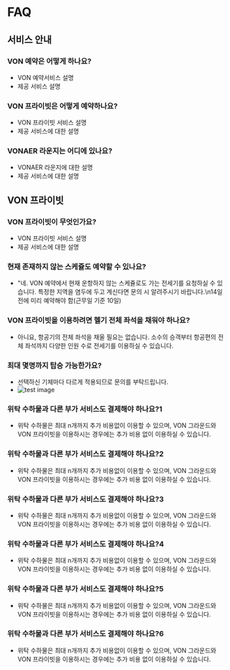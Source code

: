 # FAQ

## 서비스 안내

### VON 예약은 어떻게 하나요?

- VON 예약서비스 설명
- 제공 서비스 설명

### VON 프라이빗은 어떻게 예약하나요?

- VON 프라이빗 서비스 설명
- 제공 서비스에 대한 설명

### VONAER 라운지는 어디에 있나요?

- VONAER 라운지에 대한 설명
- 제공 서비스에 대한 설명

## VON 프라이빗

### VON 프라이빗이 무엇인가요?

- VON 프라이빗 서비스 설명
- 제공 서비스에 대한 설명

### 현재 존재하지 않는 스케쥴도 예약할 수 있나요?

- "네. VON 예약에서 현재 운항하지 않는 스케쥴로도 가는 전세기를 요청하실 수 있습니다. 특정한 지역을 염두에 두고 계신다면 문의 시 알려주시기 바랍니다.\n14일 전에 미리 예약해야 함(근무일 기준 10일)

### VON 프라이빗을 이용하려면 헬기 전체 좌석을 채워야 하나요?

- 아니요, 항공기의 전체 좌석을 채울 필요는 없습니다. 소수의 승객부터 항공편의 전체 좌석까지 다양한 인원 수로 전세기를 이용하실 수 있습니다.

### 최대 몇명까지 탑승 가능한가요?

- 선택하신 기체마다 다르게 적용되므로 문의를 부탁드립니다.
- ![test image](https://static.wixstatic.com/media/7609e5_567ecdabf962446aa8ab8b8e268e9186~mv2.png/v1/fill/w_347,h_193,al_c,q_85,usm_0.66_1.00_0.01,enc_auto/credit%20car%E3%85%8Bd.png)

### 위탁 수하물과 다른 부가 서비스도 결제해야 하나요?1

- 위탁 수하물은 최대 n개까지 추가 비용없이 이용할 수 있으며, VON 그라운드와 VON 프라이빗을 이용하시는 경우에는 추가 비용 없이 이용하실 수 있습니다.

### 위탁 수하물과 다른 부가 서비스도 결제해야 하나요?2

- 위탁 수하물은 최대 n개까지 추가 비용없이 이용할 수 있으며, VON 그라운드와 VON 프라이빗을 이용하시는 경우에는 추가 비용 없이 이용하실 수 있습니다.

### 위탁 수하물과 다른 부가 서비스도 결제해야 하나요?3

- 위탁 수하물은 최대 n개까지 추가 비용없이 이용할 수 있으며, VON 그라운드와 VON 프라이빗을 이용하시는 경우에는 추가 비용 없이 이용하실 수 있습니다.

### 위탁 수하물과 다른 부가 서비스도 결제해야 하나요?4

- 위탁 수하물은 최대 n개까지 추가 비용없이 이용할 수 있으며, VON 그라운드와 VON 프라이빗을 이용하시는 경우에는 추가 비용 없이 이용하실 수 있습니다.

### 위탁 수하물과 다른 부가 서비스도 결제해야 하나요?5

- 위탁 수하물은 최대 n개까지 추가 비용없이 이용할 수 있으며, VON 그라운드와 VON 프라이빗을 이용하시는 경우에는 추가 비용 없이 이용하실 수 있습니다.

### 위탁 수하물과 다른 부가 서비스도 결제해야 하나요?6

- 위탁 수하물은 최대 n개까지 추가 비용없이 이용할 수 있으며, VON 그라운드와 VON 프라이빗을 이용하시는 경우에는 추가 비용 없이 이용하실 수 있습니다.
